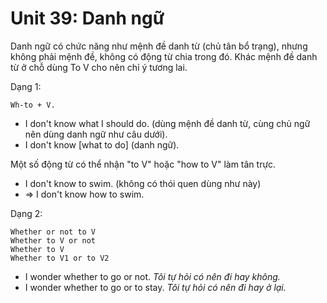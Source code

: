 # Unit 39: Danh ngữ

Danh ngữ có chức năng như mệnh đề danh từ (chủ tân bổ trạng), nhưng không phải mệnh đề, không có động từ chia trong đó. Khác mệnh đề danh từ ở chỗ dùng To V cho nên chỉ ý tương lai.



Dạng 1: 
```
Wh-to + V.
```
- I don't know what I should do. (dùng mệnh đề danh từ, cùng chủ ngữ nên dùng danh ngữ như câu dưới).
- I don't know [what to do] (danh ngữ).


Một số động từ có thể nhận "to V" hoặc "how to V" làm tân trực.

 - I don't know to swim. (không có thói quen dùng như này)
 - => I don't know how to swim.

Dạng 2:
 
```
Whether or not to V
Whether to V or not
Whether to V
Whether to V1 or to V2
```

- I wonder whether to go or not. *Tôi tự hỏi có nên đi hay không.*
- I wonder whether to go or to stay. *Tôi tự hỏi có nên đi hay ở lại.*